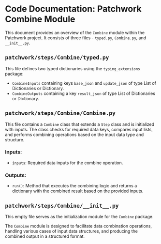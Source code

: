 # Code Documentation: Patchwork Combine Module

This document provides an overview of the `Combine` module within the Patchwork project. It consists of three files - `typed.py`, `Combine.py`, and `__init__.py`.

## `patchwork/steps/Combine/typed.py`

This file defines two typed dictionaries using the `typing_extensions` package:
- `CombineInputs` containing keys `base_json` and `update_json` of type List of Dictionaries or Dictionary.
- `CombineOutputs` containing a key `result_json` of type List of Dictionaries or Dictionary.

## `patchwork/steps/Combine/Combine.py`

This file contains a `Combine` class that extends a `Step` class and is initialized with inputs. The class checks for required data keys, compares input lists, and performs combining operations based on the input data type and structure.

### Inputs:
- `inputs`: Required data inputs for the combine operation.

### Outputs:
- `run()`: Method that executes the combining logic and returns a dictionary with the combined result based on the provided inputs.

## `patchwork/steps/Combine/__init__.py`

This empty file serves as the initialization module for the `Combine` package.

The `Combine` module is designed to facilitate data combination operations, handling various cases of input data structures, and producing the combined output in a structured format.